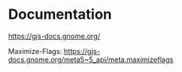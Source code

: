 # Documentation
https://gjs-docs.gnome.org/

Maximize-Flags:
https://gjs-docs.gnome.org/meta5~5_api/meta.maximizeflags

